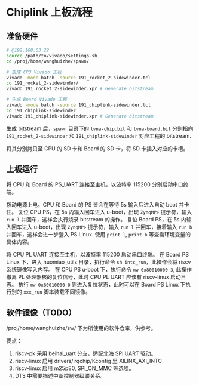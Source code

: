 # Chiplink 上板流程

## 准备硬件

```bash
# @192.168.63.22
source /path/to/vivado/settings.sh
cd /proj/home/wanghuizhe/spawn/

# 生成 CPU Vivado 工程
vivado -mode batch -source 191_rocket_2-sidewinder.tcl
cd 191_rocket_2-sidewinder/
vivado 191_rocket_2-sidewinder.xpr # Generate bitstream

# 生成 Board Vivado 工程
vivado -mode batch -source 191_chiplink-sidewinder.tcl
cd 191_chiplink-sidewinder
vivado 191_chiplink-sidewinder.xpr # Generate bitstream
```

生成 bitstream 后，`spawn` 目录下的 `lvna-chip.bit` 和 `lvna-board.bit` 分别指向 `191_rocket_2-sidewinder` 和 `191_chiplink-sidewinder` 对应工程的 bitstream.

将其分别拷贝至 CPU 的 SD 卡和 Board 的 SD 卡，将 SD 卡插入对应的卡槽。

## 上板运行

将 CPU 和 Board 的 PS_UART 连接至主机，以波特率 115200 分别启动串口终端。

拨动电源上电。CPU 和 Board 的 PS 皆会在等待 5s 输入后进入自动 boot 并卡住。
复位 CPU PS，在 5s 内输入回车进入 u-boot，出现 `ZynqMP>` 提示符，输入 `run l` 并回车，这样会执行烧录 bitstream 的操作。
复位 Board PS，在 5s 内输入回车进入 u-boot，出现 `ZynqMP>` 提示符，输入 `run l` 并回车，接着输入 `run b` 并回车，这样会进一步登入 PS Linux.
使用 `print l`, `print b` 等查看环境变量的具体内容。

将 CPU PL UART 连接至主机，以波特率 115200 启动串口终端。
在 Board PS Linux 下，进入 huomiao_utils 目录，执行命令 `sh intc_run`，此操作会将 riscv 系统镜像写入内存。
在 CPU PS u-boot 下，执行命令 `mw 0x80010000 3`, 此操作撤离 PL 处理器核的复位信号，此时 CPU PL UART 应该有 riscv-linux 启动日志。
执行 `mw 0x80010000 0` 则进入复位状态，此时可以在 Board PS Linux 下执行别的 `xxx_run` 脚本装载不同镜像。

## 软件镜像（TODO）

/proj/home/wanghuizhe/sw/ 下为所使用的软件仓库，供参考。

要点：

1. riscv-pk 采用 beihai_uart 分支，适配北海 SPI UART 驱动。
2. riscv-linux 启用 drivers/irqchip/Kconfig 里 XILINX_AXI_INTC
3. riscv-linux 启用 m25p80, SPI_ON_MMC 等选项。
4. DTS 中需要描述中断控制器级联关系。